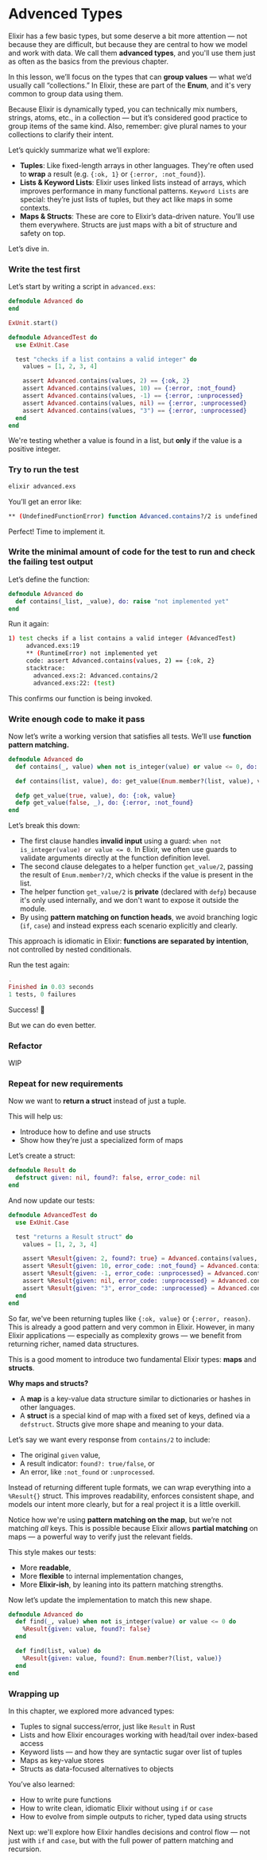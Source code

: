 # Advenced Types

Elixir has a few basic types, but some deserve a bit more attention — not because they are difficult, but because they are central to how we model and work with data. We call them **advanced types**, and you'll use them just as often as the basics from the previous chapter.

In this lesson, we’ll focus on the types that can **group values** — what we’d usually call “collections.” In Elixir, these are part of the **Enum**, and it's very common to group data using them.

Because Elixir is dynamically typed, you can technically mix numbers, strings, atoms, etc., in a collection — but it’s considered good practice to group items of the same kind. Also, remember: give plural names to your collections to clarify their intent.

Let’s quickly summarize what we’ll explore:

* **Tuples**: Like fixed-length arrays in other languages. They're often used to **wrap** a result (e.g. `{:ok, 1}` or `{:error, :not_found}`).
* **Lists & Keyword Lists**: Elixir uses linked lists instead of arrays, which improves performance in many functional patterns. `Keyword Lists` are special: they’re just lists of tuples, but they act like maps in some contexts.
* **Maps & Structs**: These are core to Elixir’s data-driven nature. You’ll use them everywhere. Structs are just maps with a bit of structure and safety on top.

Let’s dive in.

### Write the test first <a href="#write-the-test-first" id="write-the-test-first"></a>

Let’s start by writing a script in `advanced.exs`:

```elixir
defmodule Advanced do
end

ExUnit.start()

defmodule AdvancedTest do
  use ExUnit.Case

  test "checks if a list contains a valid integer" do
    values = [1, 2, 3, 4]

    assert Advanced.contains(values, 2) == {:ok, 2}
    assert Advanced.contains(values, 10) == {:error, :not_found}
    assert Advanced.contains(values, -1) == {:error, :unprocessed}
    assert Advanced.contains(values, nil) == {:error, :unprocessed}
    assert Advanced.contains(values, "3") == {:error, :unprocessed}
  end
end

```

We're testing whether a value is found in a list, but **only** if the value is a positive integer.

### Try to run the test <a href="#try-to-run-the-test" id="try-to-run-the-test"></a>

```bash
elixir advanced.exs
```

You’ll get an error like:

```bash
** (UndefinedFunctionError) function Advanced.contains?/2 is undefined
```

Perfect! Time to implement it.

### Write the minimal amount of code for the test to run and check the failing test output <a href="#write-the-minimal-amount-of-code-for-the-test-to-run-and-check-the-failing-test-output" id="write-the-minimal-amount-of-code-for-the-test-to-run-and-check-the-failing-test-output"></a>

Let’s define the function:

```elixir
defmodule Advanced do
  def contains(_list, _value), do: raise "not implemented yet"
end
```

Run it again:

```bash
1) test checks if a list contains a valid integer (AdvancedTest)
     advanced.exs:19
     ** (RuntimeError) not implemented yet
     code: assert Advanced.contains(values, 2) == {:ok, 2}
     stacktrace:
       advanced.exs:2: Advanced.contains/2
       advanced.exs:22: (test)

```

This confirms our function is being invoked.

### Write enough code to make it pass <a href="#write-enough-code-to-make-it-pass" id="write-enough-code-to-make-it-pass"></a>

Now let’s write a working version that satisfies all tests. We’ll use **function pattern matching.**

```elixir
defmodule Advanced do
  def contains(_, value) when not is_integer(value) or value <= 0, do: {:error, :unprocessed}

  def contains(list, value), do: get_value(Enum.member?(list, value), value)

  defp get_value(true, value), do: {:ok, value}
  defp get_value(false, _), do: {:error, :not_found}
end
```

Let’s break this down:

* The first clause handles **invalid input** using a guard: `when not is_integer(value) or value <= 0`. In Elixir, we often use guards to validate arguments directly at the function definition level.
* The second clause delegates to a helper function `get_value/2`, passing the result of `Enum.member?/2`, which checks if the value is present in the list.
* The helper function `get_value/2` is **private** (declared with `defp`) because it's only used internally, and we don't want to expose it outside the module.
* By using **pattern matching on function heads**, we avoid branching logic (`if`, `case`) and instead express each scenario explicitly and clearly.

This approach is idiomatic in Elixir: **functions are separated by intention**, not controlled by nested conditionals.

Run the test again:

```elixir
.
Finished in 0.03 seconds
1 tests, 0 failures
```

Success! 🎉

But we can do even better.

### Refactor <a href="#refactor" id="refactor"></a>

WIP

### Repeat for new requirements <a href="#repeat-for-new-requirements" id="repeat-for-new-requirements"></a>

Now we want to **return a struct** instead of just a tuple.

This will help us:

* Introduce how to define and use structs
* Show how they’re just a specialized form of maps

Let’s create a struct:

```elixir
defmodule Result do
  defstruct given: nil, found?: false, error_code: nil
end
```

And now update our tests:

```elixir
defmodule AdvancedTest do
  use ExUnit.Case

  test "returns a Result struct" do
    values = [1, 2, 3, 4]

    assert %Result{given: 2, found?: true} = Advanced.contains(values, 2)
    assert %Result{given: 10, error_code: :not_found} = Advanced.contains(values, 10)
    assert %Result{given: -1, error_code: :unprocessed} = Advanced.contains(values, -1)
    assert %Result{given: nil, error_code: :unprocessed} = Advanced.contains(values, nil)
    assert %Result{given: "3", error_code: :unprocessed} = Advanced.contains(values, "3")
  end
end
```

So far, we've been returning tuples like `{:ok, value}` or `{:error, reason}`. This is already a good pattern and very common in Elixir. However, in many Elixir applications — especially as complexity grows — we benefit from returning richer, named data structures.

This is a good moment to introduce two fundamental Elixir types: **maps** and **structs**.

**Why maps and structs?**

* A **map** is a key-value data structure similar to dictionaries or hashes in other languages.
* A **struct** is a special kind of map with a fixed set of keys, defined via a `defstruct`. Structs give more shape and meaning to your data.

Let’s say we want every response from `contains/2` to include:

* The original `given` value,
* A result indicator: `found?: true/false`, or
* An error, like `:not_found` or `:unprocessed`.

Instead of returning different tuple formats, we can wrap everything into a `%Result{}` struct. This improves readability, enforces consistent shape, and models our intent more clearly, but for a real project it is a little overkill.&#x20;

Notice how we're using **pattern matching on the map**, but we’re not matching _all_ keys. This is possible because Elixir allows **partial matching** on maps — a powerful way to verify just the relevant fields.

This style makes our tests:

* More **readable**,
* More **flexible** to internal implementation changes,
* More **Elixir-ish**, by leaning into its pattern matching strengths.

Now let’s update the implementation to match this new shape.

```elixir
defmodule Advanced do
  def find(_, value) when not is_integer(value) or value <= 0 do
    %Result{given: value, found?: false}
  end

  def find(list, value) do
    %Result{given: value, found?: Enum.member?(list, value)}
  end
end
```

### Wrapping up <a href="#wrapping-up" id="wrapping-up"></a>

In this chapter, we explored more advanced types:

* Tuples to signal success/error, just like `Result` in Rust
* Lists and how Elixir encourages working with head/tail over index-based access
* Keyword lists — and how they are syntactic sugar over list of tuples
* Maps as key-value stores
* Structs as data-focused alternatives to objects

You’ve also learned:

* How to write pure functions
* How to write clean, idiomatic Elixir without using `if` or `case`
* How to evolve from simple outputs to richer, typed data using structs

Next up: we'll explore how Elixir handles decisions and control flow — not just with `if` and `case`, but with the full power of pattern matching and recursion.
